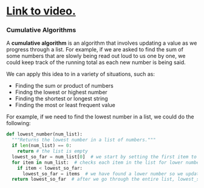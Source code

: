 # [Link to video.](https://www.youtube.com/watch?v=9iagTgW0qyw&list=PLVD25niNi0Bm4sxSLHOMjqB7ZTPb7Bjxf&index=3)

### Cumulative Algorithms

A **cumulative algorithm** is an algorithm that involves updating a value as we progress through a list. For example, if we are asked to find the sum of some numbers that are slowly being read out loud to us one by one, we could keep track of the running total as each new number is being said.

We can apply this idea to in a variety of situations, such as:
* Finding the sum or product of numbers
* Findng the lowest or highest number
* Finding the shortest or longest string
* Finding the most or least frequent value

For example, if we need to find the lowest number in a list, we could do the following:

```python
def lowest_number(num_list):
  """Returns the lowest number in a list of numbers."""
  if len(num_list) == 0:
    return # the list is empty
  lowest_so_far = num_list[0]  # we start by setting the first item to be the lowest
  for item in num_list:  # checks each item in the list for lower numbers
    if item < lowest_so_far:
      lowest_so_far = items  # we have found a lower number so we update lowest_so_far
  return lowest_so_far  # after we go through the entire list, lowest_so_far will be the lowest number
```
